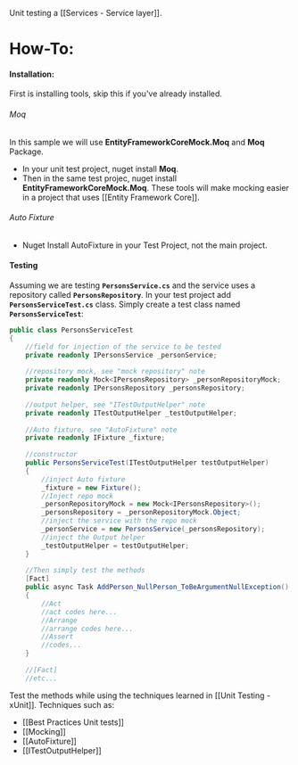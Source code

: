 Unit testing a [[Services - Service layer]].
# How-To:
#### Installation:
First is installing tools, skip this if you've already installed.
###### Moq
In this sample we will use **EntityFrameworkCoreMock.Moq** and **Moq** Package.
- In your unit test project, nuget install **Moq**.
- Then in the same test projec, nuget install **EntityFrameworkCoreMock.Moq**.
These tools will make mocking easier in a project that uses [[Entity Framework Core]].
###### Auto Fixture
- Nuget Install AutoFixture in your Test Project, not the main project.
#### Testing
Assuming we are testing **`PersonsService.cs`** and the service uses a repository called **`PersonsRepository`**.
In your test project add **`PersonsServiceTest.cs`** class.
Simply create a test class named **`PersonsServiceTest`**:
```c#
public class PersonsServiceTest
{
	//field for injection of the service to be tested
	private readonly IPersonsService _personService;
	
	//repository mock, see "mock repository" note
	private readonly Mock<IPersonsRepository> _personRepositoryMock;
	private readonly IPersonsRepository _personsRepository;
	
	//output helper, see "ITestOutputHelper" note
	private readonly ITestOutputHelper _testOutputHelper;
	
	//Auto fixture, see "AutoFixture" note
	private readonly IFixture _fixture;
	
	//constructor
	public PersonsServiceTest(ITestOutputHelper testOutputHelper)
	{
		//inject Auto fixture
		_fixture = new Fixture();
		//Inject repo mock
		_personRepositoryMock = new Mock<IPersonsRepository>();
		_personsRepository = _personRepositoryMock.Object;
		//inject the service with the repo mock
		_personService = new PersonsService(_personsRepository);
		//inject the Output helper
		_testOutputHelper = testOutputHelper;
	}
	
	//Then simply test the methods
	[Fact]
	public async Task AddPerson_NullPerson_ToBeArgumentNullException()
	{
		//Act
		//act codes here...
		//Arrange
		//arrange codes here...
		//Assert
		//codes...
	}
	
	//[Fact]
	//etc...
```
Test the methods while using the techniques learned in [[Unit Testing - xUnit]].
Techniques such as:
-  [[Best Practices Unit tests]]
- [[Mocking]]
- [[AutoFixture]]
-  [[ITestOutputHelper]]
